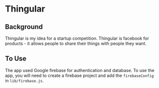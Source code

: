 # Thingular

## Background

Thingular is my idea for a startup competition. Thingular is facebook for products - it allows people to share their things with people they want. 

## To Use

The app used Google firebase for authentication and database. To use the app, you will need to create a firebase project and add the `firebaseConfig` in `lib/firebase.js`.